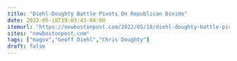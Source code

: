 ```yaml
---
title: "Diehl-Doughty Battle Pivots On Republican Divide"
date: 2022-05-18T19:03:43-04:00
itemurl: "https://newbostonpost.com/2022/05/18/diehl-doughty-battle-pivots-on-republican-divide/"
sites: "newbostonpost.com"
tags: ["magov","Geoff Diehl","Chris Doughty"]
draft: false
---
```


